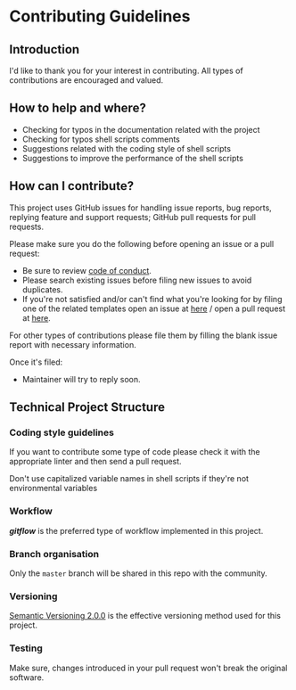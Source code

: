 # Contributing Guidelines

## Introduction

I'd like to thank you for your interest in contributing. All types of contributions
are encouraged and valued.

## How to help and where?

* Checking for typos in the documentation related with the project
* Checking for typos shell scripts comments
* Suggestions related with the coding style of shell scripts
* Suggestions to improve the performance of the shell scripts

## How can I contribute?

This project uses GitHub issues for handling issue reports, bug reports, 
replying feature and support requests; GitHub pull requests for pull requests.

Please make sure you do the following before opening an issue or a pull request:

* Be sure to review [code of conduct](./CODE_OF_CONDUCT.md).
* Please search existing issues before filing new issues to avoid duplicates.
* If you're not satisfied and/or can't find what you're looking for by filing one
  of the related templates open an issue at [here](https://github.com/N-Tek/dddToStrikeDip/issues) / open a pull request at [here](https://github.com/N-Tek/dddToStrikeDip/pulls).

For other types of contributions please file them by filling the blank issue report
with necessary information.

Once it's filed:

* Maintainer will try to reply soon.

## Technical Project Structure
### Coding style guidelines  
If you want to contribute some type of code please check it with the appropriate
linter and then send a pull request.

Don't use capitalized variable names in shell scripts if they're not environmental
variables

### Workflow  
**_gitflow_** is the preferred type of workflow implemented in this project.

### Branch organisation  
Only the `master` branch will be shared in this repo with the community.

### Versioning  
[Semantic Versioning 2.0.0](https://semver.org) is the effective versioning method
used for this project.

### Testing  
Make sure, changes introduced in your pull request won't break the original software.
